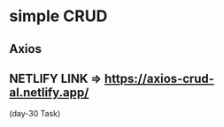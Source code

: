 #  simple CRUD

##  Axios
 

## NETLIFY LINK => <span><a href="https://axios-crud-al.netlify.app/" target="_blank">https://axios-crud-al.netlify.app/</a></span>

(day-30 Task) 